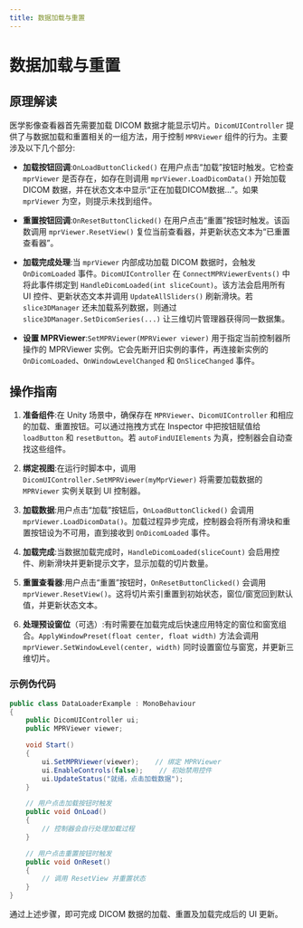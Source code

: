 ```yaml
---
title: 数据加载与重置
---
```

# 数据加载与重置

## 原理解读

医学影像查看器首先需要加载 DICOM 数据才能显示切片。`DicomUIController` 提供了与数据加载和重置相关的一组方法，用于控制 `MPRViewer` 组件的行为。主要涉及以下几个部分:

* **加载按钮回调**:`OnLoadButtonClicked()` 在用户点击“加载”按钮时触发。它检查 `mprViewer` 是否存在，如存在则调用 `mprViewer.LoadDicomData()` 开始加载 DICOM 数据，并在状态文本中显示“正在加载DICOM数据...”。如果 `mprViewer` 为空，则提示未找到组件。

* **重置按钮回调**:`OnResetButtonClicked()` 在用户点击“重置”按钮时触发。该函数调用 `mprViewer.ResetView()` 复位当前查看器，并更新状态文本为“已重置查看器”。

* **加载完成处理**:当 `mprViewer` 内部成功加载 DICOM 数据时，会触发 `OnDicomLoaded` 事件。`DicomUIController` 在 `ConnectMPRViewerEvents()` 中将此事件绑定到 `HandleDicomLoaded(int sliceCount)`。该方法会启用所有 UI 控件、更新状态文本并调用 `UpdateAllSliders()` 刷新滑块。若 `slice3DManager` 还未加载系列数据，则通过 `slice3DManager.SetDicomSeries(...)` 让三维切片管理器获得同一数据集。

* **设置 MPRViewer**:`SetMPRViewer(MPRViewer viewer)` 用于指定当前控制器所操作的 MPRViewer 实例。它会先断开旧实例的事件，再连接新实例的 `OnDicomLoaded`、`OnWindowLevelChanged` 和 `OnSliceChanged` 事件。

## 操作指南

1. **准备组件**:在 Unity 场景中，确保存在 `MPRViewer`、`DicomUIController` 和相应的加载、重置按钮。可以通过拖拽方式在 Inspector 中把按钮赋值给 `loadButton` 和 `resetButton`。若 `autoFindUIElements` 为真，控制器会自动查找这些组件。

2. **绑定视图**:在运行时脚本中，调用 `DicomUIController.SetMPRViewer(myMprViewer)` 将需要加载数据的 `MPRViewer` 实例关联到 UI 控制器。

3. **加载数据**:用户点击“加载”按钮后，`OnLoadButtonClicked()` 会调用 `mprViewer.LoadDicomData()`。加载过程异步完成，控制器会将所有滑块和重置按钮设为不可用，直到接收到 `OnDicomLoaded` 事件。

4. **加载完成**:当数据加载完成时，`HandleDicomLoaded(sliceCount)` 会启用控件、刷新滑块并更新提示文字，显示加载的切片数量。

5. **重置查看器**:用户点击“重置”按钮时，`OnResetButtonClicked()` 会调用 `mprViewer.ResetView()`。这将切片索引重置到初始状态，窗位/窗宽回到默认值，并更新状态文本。

6. **处理预设窗位**（可选）:有时需要在加载完成后快速应用特定的窗位和窗宽组合。`ApplyWindowPreset(float center, float width)` 方法会调用 `mprViewer.SetWindowLevel(center, width)` 同时设置窗位与窗宽，并更新三维切片。

### 示例伪代码

```csharp
public class DataLoaderExample : MonoBehaviour
{
    public DicomUIController ui;
    public MPRViewer viewer;

    void Start()
    {
        ui.SetMPRViewer(viewer);    // 绑定 MPRViewer
        ui.EnableControls(false);    // 初始禁用控件
        ui.UpdateStatus("就绪，点击加载数据");
    }

    // 用户点击加载按钮时触发
    public void OnLoad()
    {
        // 控制器会自行处理加载过程
    }

    // 用户点击重置按钮时触发
    public void OnReset()
    {
        // 调用 ResetView 并重置状态
    }
}
```

通过上述步骤，即可完成 DICOM 数据的加载、重置及加载完成后的 UI 更新。